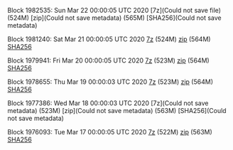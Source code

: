 Block 1982535: Sun Mar 22 00:00:05 UTC 2020 [7z](Could not save file) (524M) [zip](Could not save metadata) (565M) [SHA256](Could not save metadata)

Block 1981240: Sat Mar 21 00:00:05 UTC 2020 [7z](https://transfer.sh/XZYYU/bootstrap.dat.20200321.7z) (524M) [zip](https://transfer.sh/wG3l0/bootstrap.dat.20200321.zip) (564M) [SHA256](https://transfer.sh/tRi0w/sha256.txt)

Block 1979941: Fri Mar 20 00:00:05 UTC 2020 [7z]() (523M) [zip]() (564M) [SHA256]()

Block 1978655: Thu Mar 19 00:00:03 UTC 2020 [7z]() (523M) [zip]() (564M) [SHA256]()

Block 1977386: Wed Mar 18 00:00:03 UTC 2020 [7z](Could not save metadata) (523M) [zip](Could not save metadata) (563M) [SHA256](Could not save metadata)

Block 1976093: Tue Mar 17 00:00:05 UTC 2020 [7z]() (522M) [zip]() (563M) [SHA256]()
